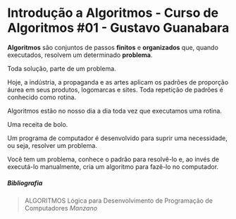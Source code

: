 # Introdução a Algoritmos - Curso de Algoritmos #01 - Gustavo Guanabara

**Algoritmos** são conjuntos de passos **finitos** e **organizados** que, quando executados, resolvem um determinado **problema**.

Toda solução, parte de um problema.

Hoje, a indústria, a propaganda e as artes aplicam os padrões de proporção áurea em seus produtos, logomarcas e sites. Toda repetição de padrões é conhecido como rotina.

Algoritmos estão no nosso dia a dia toda vez que executamos uma rotina.

Uma receita de bolo.

Um programa de computador é desenvolvido para suprir uma necessidade, ou seja, resolver um problema.

Você tem um problema, conhece o padrão para resolvê-lo e, ao invés de executá-lo manualmente, cria um algoritmo para fazê-lo no computador.

##### Bibliografia

> ALGORITMOS
> Lógica para Desenvolvimento de Programação de Computadores
> *Manzano*
>
> 